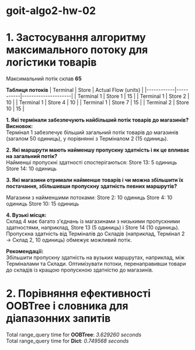 # goit-algo2-hw-02
# 1. Застосування алгоритму максимального потоку для логістики товарів
Максимальний потік склав **65**

**Таблиця потоків**
| Terminal   | Store     | Actual Flow (units) |
|------------|-----------|---------------------|
| Terminal 1 | Store 1   | 15                  |
| Terminal 1 | Store 2   | 10                  |
| Terminal 1 | Store 4   | 10                  |
| Terminal 1 | Store 7   | 15                  |
| Terminal 2 | Store 10  | 15                  |

**1. Які термінали забезпечують найбільший потік товарів до магазинів?**<br>
**Висновок:**<br>
Термінал 1 забезпечує більший загальний потік товарів до магазинів (загалом 50 одиниць), у порівнянні з Терміналом 2 (15 одиниць).

**2. Які маршрути мають найменшу пропускну здатність і як це впливає на загальний потік?**<br>
Найменші пропускні здатності спостерігаються:
Store 13: 5 одиниць
Store 14: 10 одиниць

**3. Які магазини отримали найменше товарів і чи можна збільшити їх постачання, збільшивши пропускну здатність певних маршрутів?**<br>

Магазини з найменшими потоками:
Store 2: 10 одиниць
Store 4: 10 одиниць
Store 10: 15 одиниць

**4. Вузькі місця:**<br>
Склад 4 має багато з'єднань із магазинами з низькими пропускними здатностями, наприклад, Store 13 (5 одиниць) і Store 14 (10 одиниць).
Пропускна здатність від Терміналів до Складів (наприклад, Термінал 2 → Склад 2, 10 одиниць) обмежує можливий потік.

**Рекомендації:**<br>
Збільшити пропускну здатність на вузьких маршрутах, наприклад, між Терміналами та Склади.
Оптимізувати потоки, перенаправивши товари до складів із кращою пропускною здатністю до магазинів.

# 2. Порівняння ефективності OOBTree і словника для діапазонних запитів

Total range_query time for **OOBTree**: *3.629260 seconds*<br>
Total range_query time for **Dict**: *0.749568 seconds*<br>